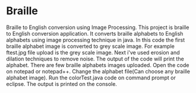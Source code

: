 # Braille
Braille to English conversion using Image Processing. 
This project is braille to English conversion application.
It converts braille alphabets to English alphabets using image processing technique in java.
In this code the first braille alphabet image is converted to grey scale image. For example ftest.jpg file upload is the grey scale image.
Next i've used erosion and dilation techniques to remove noise. The output of the code will print the alphabet.
There are few braille alphabets images uploaded. 
Open the code on notepad or notepad++. Change the alphabet file(Can choose any braille alphabet image).
Run the colorTest.java code on command prompt or eclipse.
The output is printed on the console.
